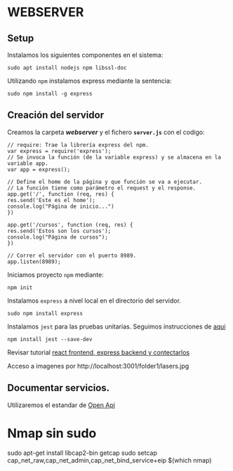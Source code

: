 # WEBSERVER

## Setup
Instalamos los siguientes componentes en el sistema:

    sudo apt install nodejs npm libssl-doc


Utilizando `npm` instalamos express mediante la sentencia:

    sudo npm install -g express

## Creación del servidor

Creamos la carpeta _**webserver**_ y el fichero **`server.js`** con el codigo:

    // require: Trae la librería express del npm.
    var express = require('express');
    // Se invoca la función (de la variable express) y se almacena en la variable app.
    var app = express();
    
    // Define el home de la página y que función se va a ejecutar.
    // La función tiene como parámetro el request y el response.
    app.get('/', function (req, res) {
    res.send('Este es el home');
    console.log("Página de inicio...")
    })

    app.get('/cursos', function (req, res) {
    res.send('Estos son los cursos');
    console.log("Página de cursos");
    })

    // Correr el servidor con el puerto 8989.
    app.listen(8989);

Iniciamos proyecto `npm` mediante: 

    npm init

Instalamos `express` a nivel local en el directorio del servidor.

    sudo npm install express

Instalamos `jest` para las pruebas unitarias. Seguimos instrucciones de [aqui](https://www.testim.io/blog/node-js-unit-testing-get-started-quickly-with-examples/)

    npm install jest --save-dev

Revisar tutorial [react frontend, express backend y contectarlos](https://www.techomoro.com/how-to-create-a-react-frontend-express-backend-and-connect-them-together/)

Acceso a imagenes por http://localhost:3001/folder1/lasers.jpg
## Documentar servicios.
Utilizaremos el estandar de [Open Api](https://oai.github.io/Documentation/start-here.html)


# Nmap sin sudo
sudo apt-get install libcap2-bin 
getcap
sudo setcap cap_net_raw,cap_net_admin,cap_net_bind_service+eip $(which nmap)